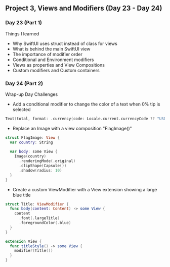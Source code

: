 ## Project 3, Views and Modifiers (Day 23 - Day 24)

### Day 23 (Part 1)
Things I learned 
- Why SwiftUI uses struct instead of class for views 
- What is behind the main SwiftUI view
- The importance of modifier order 
- Conditional and Environment modifiers
- Views as properties and View Compositions
- Custom modifiers and Custom containers

### Day 24 (Part 2) 
Wrap-up Day Challenges 
- Add a conditional modifier to change the color of a text when 0% tip is selected 

```swift 
Text(total, format: .currency(code: Locale.current.currencyCode ?? "USD")).foregroundColor(tipPercentage == 0 ? .red : .black)
```

- Replace an Image with a view composition "FlagImage()"
```swift
struct FlagImage: View {
  var country: String      
  
  var body: some View {
    Image(country)
      .renderingMode(.original)
      .clipShape(Capsule())
      .shadow(radius: 10)
  }
}
```
- Create a custom ViewModifier with a View extension showing a large blue title 
```swift 
struct Title: ViewModifier {
  func body(content: Content) -> some View {
    content
      .font(.largeTitle)
      .foregroundColor(.blue)
  }
}

extension View {
  func titleStyle() -> some View {
    modifier(Title())
  }
}
```
